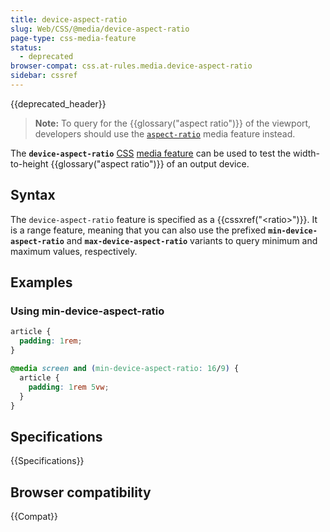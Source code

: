 ```yaml
---
title: device-aspect-ratio
slug: Web/CSS/@media/device-aspect-ratio
page-type: css-media-feature
status:
  - deprecated
browser-compat: css.at-rules.media.device-aspect-ratio
sidebar: cssref
---
```

 {{deprecated_header}}

> **Note:** To query for the {{glossary("aspect ratio")}} of the viewport, developers should use the [`aspect-ratio`](/en-US/docs/Web/CSS/@media/aspect-ratio) media feature instead.

The **`device-aspect-ratio`** [CSS](/en-US/docs/Web/CSS) [media feature](/en-US/docs/Web/CSS/@media#media_features) can be used to test the width-to-height {{glossary("aspect ratio")}} of an output device.

## Syntax

The `device-aspect-ratio` feature is specified as a {{cssxref("&lt;ratio&gt;")}}. It is a range feature, meaning that you can also use the prefixed **`min-device-aspect-ratio`** and **`max-device-aspect-ratio`** variants to query minimum and maximum values, respectively.

## Examples

### Using min-device-aspect-ratio

```css
article {
  padding: 1rem;
}

@media screen and (min-device-aspect-ratio: 16/9) {
  article {
    padding: 1rem 5vw;
  }
}
```

## Specifications

{{Specifications}}

## Browser compatibility

{{Compat}}
